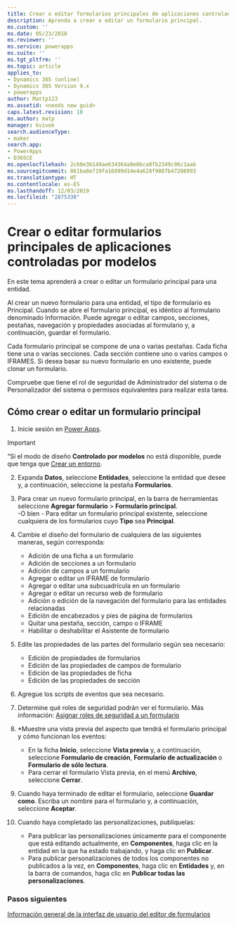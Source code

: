```yaml
---
title: Crear o editar formularios principales de aplicaciones controladas por modelos en Power Apps | MicrosoftDocs
description: Aprenda a crear o editar un formulario principal.
ms.custom: ''
ms.date: 05/23/2018
ms.reviewer: ''
ms.service: powerapps
ms.suite: ''
ms.tgt_pltfrm: ''
ms.topic: article
applies_to:
- Dynamics 365 (online)
- Dynamics 365 Version 9.x
- powerapps
author: Mattp123
ms.assetid: <needs new guid>
caps.latest.revision: 18
ms.author: matp
manager: kvivek
search.audienceType:
- maker
search.app:
- PowerApps
- D365CE
ms.openlocfilehash: 2c60e3b149ae634364a0e0bca8fb2349c96c1aab
ms.sourcegitcommit: 861ba8e719fa16899d14e4a628f9087b47206993
ms.translationtype: HT
ms.contentlocale: es-ES
ms.lasthandoff: 12/03/2019
ms.locfileid: "2875330"
---
```

# <a name="create-or-edit-a-model-driven-app-main-form-for-an-entity"></a>Crear o editar formularios principales de aplicaciones controladas por modelos 

En este tema aprenderá a crear o editar un formulario principal para una entidad.

Al crear un nuevo formulario para una entidad, el tipo de formulario es Principal. Cuando se abre el formulario principal, es idéntico al formulario denominado Información. Puede agregar o editar campos, secciones, pestañas, navegación y propiedades asociadas al formulario y, a continuación, guardar el formulario.

Cada formulario principal se compone de una o varias pestañas. Cada ficha tiene una o varias secciones. Cada sección contiene uno o varios campos o IFRAMES. Si desea basar su nuevo formulario en uno existente, puede clonar un formulario. 

Compruebe que tiene el rol de seguridad de Administrador del sistema o de Personalizador del sistema o permisos equivalentes para realizar esta tarea.

## <a name="how-to-create-or-edit-a-main-form"></a>Cómo crear o editar un formulario principal
  
1.   Inicie sesión en [Power Apps](https://make.powerapps.com/?utm_source=padocs&utm_medium=linkinadoc&utm_campaign=referralsfromdoc).


> [!IMPORTANT]
> “Si el modo de diseño **Controlado por modelos** no está disponible, puede que tenga que [Crear un entorno](https://docs.microsoft.com/powerapps/administrator/create-environment).   
  
2.  Expanda **Datos**, seleccione **Entidades**, seleccione la entidad que desee y, a continuación, seleccione la pestaña **Formularios**. 

3. Para crear un nuevo formulario principal, en la barra de herramientas seleccione **Agregar formulario** > **Formulario principal**.  
    \-O bien - Para editar un formulario principal existente, seleccione cualquiera de los formularios cuyo **Tipo** sea **Principal**.
  
3.  Cambie el diseño del formulario de cualquiera de las siguientes maneras, según corresponda:
    -   Adición de una ficha a un formulario
    -   Adición de secciones a un formulario
    -   Adición de campos a un formulario
    -   Agregar o editar un IFRAME de formulario
    -   Agregar o editar una subcuadrícula en un formulario
    -   Agregar o editar un recurso web de formulario
    -   Adición o edición de la navegación del formulario para las entidades relacionadas
    -   Edición de encabezados y pies de página de formularios
    -   Quitar una pestaña, sección, campo o IFRAME
    -   Habilitar o deshabilitar el Asistente de formulario
    
4.  Edite las propiedades de las partes del formulario según sea necesario:
    -   Edición de propiedades de formularios
    -   Edición de las propiedades de campos de formulario
    -   Edición de las propiedades de ficha
    -   Edición de las propiedades de sección

5.  Agregue los scripts de eventos que sea necesario. 

6.  Determine qué roles de seguridad podrán ver el formulario. Más información: [Asignar roles de seguridad a un formulario](https://docs.microsoft.com/dynamics365/customer-engagement/admin/assign-security-roles-form)

7.  *Muestre una vista previa del aspecto que tendrá el formulario principal y cómo funcionan los eventos:
    - En la ficha **Inicio**, seleccione **Vista previa** y, a continuación, seleccione **Formulario de creación**, **Formulario de actualización** o **Formulario de sólo lectura**.
    - Para cerrar el formulario Vista previa, en el menú **Archivo**, seleccione **Cerrar**.

8.  Cuando haya terminado de editar el formulario, seleccione **Guardar como**. Escriba un nombre para el formulario y, a continuación, seleccione **Aceptar**.

9.  Cuando haya completado las personalizaciones, publíquelas:
    -   Para publicar las personalizaciones únicamente para el componente que está editando actualmente, en **Componentes**, haga clic en la entidad en la que ha estado trabajando, y haga clic en **Publicar**.
    -   Para publicar personalizaciones de todos los componentes no publicados a la vez, en **Componentes**, haga clic en **Entidades** y, en la barra de comandos, haga clic en **Publicar todas las personalizaciones**.
    
 
### <a name="next-steps"></a>Pasos siguientes  
[Información general de la interfaz de usuario del editor de formularios](form-editor-user-interface-legacy.md)
 

